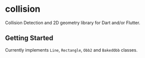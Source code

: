 # collision

Collision Detection and 2D geometry library for Dart and/or Flutter.

## Getting Started

Currently implements `Line`, `Rectangle`, `Obb2` and `BakedObb` classes.
